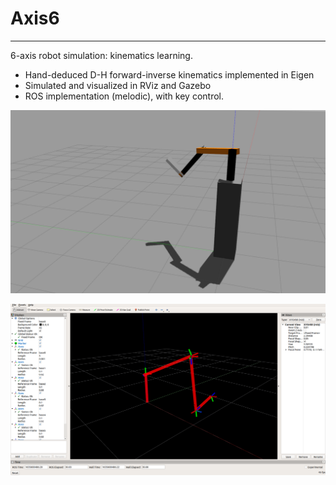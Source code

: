 # Axis6

---

6-axis robot simulation: kinematics learning.

- Hand-deduced D-H forward-inverse kinematics implemented in Eigen
- Simulated and visualized in RViz and Gazebo
- ROS implementation (melodic), with key control.

![](asset/gazebo.png)

![](asset/rviz.png)
